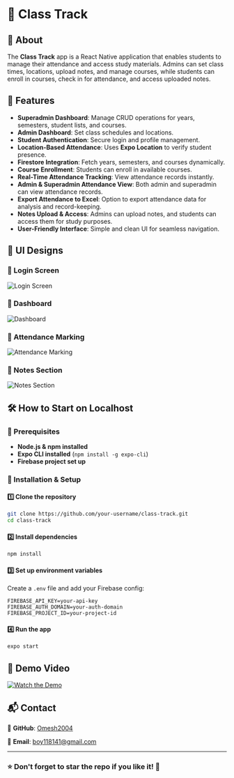 # 📌 Class Track

## 📖 About
The **Class Track** app is a React Native application that enables students to manage their attendance and access study materials. Admins can set class times, locations, upload notes, and manage courses, while students can enroll in courses, check in for attendance, and access uploaded notes.

## 🚀 Features
- **Superadmin Dashboard**: Manage CRUD operations for years, semesters, student lists, and courses.
- **Admin Dashboard**: Set class schedules and locations.
- **Student Authentication**: Secure login and profile management.
- **Location-Based Attendance**: Uses **Expo Location** to verify student presence.
- **Firestore Integration**: Fetch years, semesters, and courses dynamically.
- **Course Enrollment**: Students can enroll in available courses.
- **Real-Time Attendance Tracking**: View attendance records instantly.
- **Admin & Superadmin Attendance View**: Both admin and superadmin can view attendance records.
- **Export Attendance to Excel**: Option to export attendance data for analysis and record-keeping.
- **Notes Upload & Access**: Admins can upload notes, and students can access them for study purposes.
- **User-Friendly Interface**: Simple and clean UI for seamless navigation.

## 🎨 UI Designs
### 📌 Login Screen
![Login Screen](link-to-login-image)

### 📌 Dashboard
![Dashboard](link-to-dashboard-image)

### 📌 Attendance Marking
![Attendance Marking](link-to-attendance-marking-image)

### 📌 Notes Section
![Notes Section](link-to-notes-image)

## 🛠 How to Start on Localhost

### 📌 Prerequisites
- **Node.js & npm installed**
- **Expo CLI installed** (`npm install -g expo-cli`)
- **Firebase project set up**

### 🔧 Installation & Setup
#### 1️⃣ Clone the repository
```bash
git clone https://github.com/your-username/class-track.git
cd class-track
```
#### 2️⃣ Install dependencies
```bash
npm install
```
#### 3️⃣ Set up environment variables
Create a `.env` file and add your Firebase config:
```env
FIREBASE_API_KEY=your-api-key
FIREBASE_AUTH_DOMAIN=your-auth-domain
FIREBASE_PROJECT_ID=your-project-id
```
#### 4️⃣ Run the app
```bash
expo start
```

## 🎥 Demo Video
[![Watch the Demo](link-to-demo-video-thumbnail)](link-to-demo-video-url)

## 📬 Contact
📌 **GitHub**: [Omesh2004](https://github.com/your-username)

📌 **Email**: boy118141@gmail.com

---
### ⭐ Don't forget to **star** the repo if you like it! 🚀

